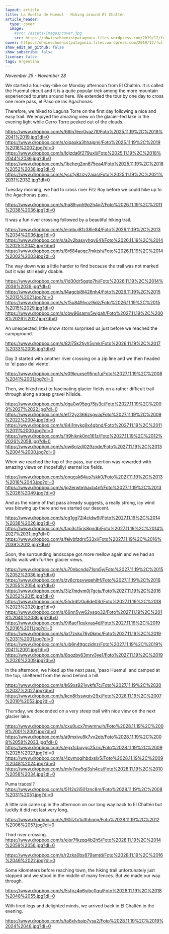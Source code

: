 ```yaml
---
layout: article
title: La Vuelta de Huemul - Hiking around El Chaltén
article_header:
  type: cover
  image:
    #src: /assets/images/cover.jpg
    src: https://ohwieschoenistpatagonia.files.wordpress.com/2019/12/fullsizerender_ezy-watermark_30-11-2019_06-25-09am.jpg
cover: https://ohwieschoenistpatagonia.files.wordpress.com/2019/12/fullsizerender_ezy-watermark_30-11-2019_06-25-09am.jpg
show_edit_on_github: false
show_subscribe: false
license: false
tags: Argentina
---
```


*November 25 - November 28*

We started a four-day-hike on Monday afternoon from El Chaltén. It is called the Huemul circuit and it is a quite popular trek among the more mountain experienced tourists around here. We extended the tour by one day to cross one more pass, el Paso de las Agachonas.

<!--more-->

Therefore, we hiked to Laguna Torre on the first day following a nice and easy trail. We enjoyed the amazing view on the glacier-fed lake in the evening light while Cerro Torre peeked out of the clouds.

https://www.dropbox.com/s/66ln7enr0vaz7lf/Foto%2025.11.19%2C%2019%2041%2019.jpg?dl=0
https://www.dropbox.com/s/giqaxka3hhajgmj/Foto%2025.11.19%2C%2019%2018%2002.jpg?dl=0
https://www.dropbox.com/s/ldjzda6f279uxli/Foto%2025.11.19%2C%2018%2044%2036.jpg?dl=0
https://www.dropbox.com/s/1bcheg2nn675ea4/Foto%2025.11.19%2C%2018%2052%2038.jpg?dl=0
https://www.dropbox.com/s/yccfy8zizv2aias/Foto%2025.11.19%2C%2021%2031%2032.jpg?dl=0

Tuesday morning, we had to cross river Fitz Roy before we could hike up to the Agachonas pass.

https://www.dropbox.com/s/hq8lhyqh9q2h4q7/Foto%2026.11.19%2C%2011%2038%2036.jpg?dl=0

It was a fun river crossing followed by a beautiful hiking trail.

https://www.dropbox.com/s/eimbuj81z38le84/Foto%2026.11.19%2C%2013%2034%2036.jpg?dl=0
https://www.dropbox.com/s/a2v2basvyhqv641/Foto%2026.11.19%2C%2014%2025%2042.jpg?dl=0
https://www.dropbox.com/s/8r684aoqc7mktsh/Foto%2026.11.19%2C%2014%2002%2003.jpg?dl=0

The way down was a little harder to find because the trail was not marked but it was still easily doable.

https://www.dropbox.com/s/i1d30dr5gqtq7hi/Foto%2026.11.19%2C%2014%2036%2039.jpg?dl=0
https://www.dropbox.com/s/l4agcbi8l428nh4/Foto%2026.11.19%2C%2015%2013%2021.jpg?dl=0
https://www.dropbox.com/s/vf5u849lvoz9idz/Foto%2026.11.19%2C%2015%2015%2029.jpg?dl=0
https://www.dropbox.com/s/cbw96samx5wigah/Foto%2027.11.19%2C%2008%2026%2027.jpg?dl=0

An unexpected, little snow storm surprised us just before we reached the campground.

https://www.dropbox.com/s/82l75k2tjvh5vmk/Foto%2026.11.19%2C%2017%2033%2005.jpg?dl=0

Day 3 started with another river crossing on a zip line and we then headed to 'el paso del viento'.

https://www.dropbox.com/s/v09kruxse95nu1u/Foto%2027.11.19%2C%2008%2041%2001.jpg?dl=0

Then, we hiked next to fascinating glacier fields on a rather difficult trail through along a steep gravel hillside.

https://www.dropbox.com/s/dga0w95pg75js3c/Foto%2027.11.19%2C%2009%2027%2022.jpg?dl=0
https://www.dropbox.com/s/ef72yz366zsgvia/Foto%2027.11.19%2C%2009%2022%2004.jpg?dl=0
https://www.dropbox.com/s/84i1mykg9x4gbnd/Foto%2027.11.19%2C%2011%2011%2000.jpg?dl=0
https://www.dropbox.com/s/1t9hiknk0nc161z/Foto%2027.11.19%2C%2012%2026%2058.jpg?dl=0
https://www.dropbox.com/s/qw6olzdl029zode/Foto%2027.11.19%2C%2013%2004%2000.jpg?dl=0

When we reached the top of the pass, our exertion was rewarded with amazing views on (hopefully) eternal ice fields.

https://www.dropbox.com/s/onqgsk64us7skk0/Foto%2027.11.19%2C%2013%2018%2043.jpg?dl=0
https://www.dropbox.com/s/jq2erwtmhacb4nf/Foto%2027.11.19%2C%2013%2026%2049.jpg?dl=0

And as the name of that pass already suggests, a really strong, icy wind was blowing up there and we started our descent.

https://www.dropbox.com/s/cg1gg72i4ctdw9l/Foto%2027.11.19%2C%2014%2038%2026.jpg?dl=0
https://www.dropbox.com/s/tap3c15ris8pndb/Foto%2027.11.19%2C%2014%2027%2031.jpg?dl=0
https://www.dropbox.com/s/felvbfzdrx533xj/Foto%2027.11.19%2C%2016%2039%2012.jpg?dl=0

Soon, the surrounding landscape got more mellow again and we had an idyllic walk with further glacier views.

https://www.dropbox.com/s/u70nbcndg71sm5y/Foto%2027.11.19%2C%2015%2052%2036.jpg?dl=0
https://www.dropbox.com/s/zy8crpsvwqehlhf/Foto%2027.11.19%2C%2016%2055%2054.jpg?dl=0
https://www.dropbox.com/s/3iz7mdvm0j7gcju/Foto%2027.11.19%2C%2016%2052%2015.jpg?dl=0
https://www.dropbox.com/s/5hdrdfz0u6de03r/Foto%2027.11.19%2C%2018%2023%2020.jpg?dl=0
https://www.dropbox.com/s/66nn5yw62ysqo32/Foto%2027.11.19%2C%2018%2040%2036.jpg?dl=0
https://www.dropbox.com/s/9i6aof1qukvas4d/Foto%2027.11.19%2C%2019%2016%2011.jpg?dl=0
https://www.dropbox.com/s/ixt7zvkx76y0kmc/Foto%2027.11.19%2C%2019%2031%2001.jpg?dl=0
https://www.dropbox.com/s/uib6n4ttgczidnz/Foto%2027.11.19%2C%2019%2041%2001.jpg?dl=0
https://www.dropbox.com/s/8oozby63mrv3ye1/Foto%2027.11.19%2C%2019%2026%2009.jpg?dl=0

In the afternoon, we hiked up the next pass, 'paso Huemul' and camped at the top, sheltered from the wind behind a hill.

https://www.dropbox.com/s/k69xs921yykfs7c/Foto%2027.11.19%2C%2020%2037%2027.jpg?dl=0
https://www.dropbox.com/s/kcn8tfsswqtv29x/Foto%2028.11.19%2C%2007%2010%2052.jpg?dl=0

Thursday, we descended on a very steep trail with nice view on the next glacier lake.

https://www.dropbox.com/s/cxu0ucx7mwmnuih/Foto%2028.11.19%2C%2008%2001%2001.jpg?dl=0
https://www.dropbox.com/s/a9mxivu9k7vv2eb/Foto%2028.11.19%2C%2008%2058%2033.jpg?dl=0
https://www.dropbox.com/s/egx1cbuygc25zic/Foto%2028.11.19%2C%2009%2025%2027.jpg?dl=0
https://www.dropbox.com/s/4pvmogihbdxslx5/Foto%2028.11.19%2C%2009%2048%2024.jpg?dl=0
https://www.dropbox.com/s/mly7xw5gi3sh4cs/Foto%2028.11.19%2C%2010%2058%2034.jpg?dl=0

Puma traces!?
https://www.dropbox.com/s/5112s2j501znc8m/Foto%2028.11.19%2C%2008%2031%2051.jpg?dl=0

A little rain came up in the afternoon on our long way back to El Chaltén but luckily it did not last very long.

https://www.dropbox.com/s/90ilzfx1u3hhnng/Foto%2028.11.19%2C%2012%2006%2057.jpg?dl=0

Third river crossing.
https://www.dropbox.com/s/ejor7fkzqq4b2h5/Foto%2028.11.19%2C%2014%2059%2056.jpg?dl=0

https://www.dropbox.com/s/r2zka0bx879amtd/Foto%2028.11.19%2C%2016%2046%2022.jpg?dl=0

Some kilometers before reaching town, the hiking trail unfortunately just stopped and we stood in the middle of many fences. But we made our way through.

https://www.dropbox.com/s/5sfpz4p6yjbc0qu/Foto%2028.11.19%2C%2018%2048%2055.jpg?dl=0

With tired legs and delighted minds, we arrived back in El Chaltén in the evening.

https://www.dropbox.com/s/ta8xlvbaip7vsa2/Foto%2028.11.19%2C%2019%2024%2048.jpg?dl=0
